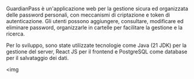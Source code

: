 GuardianPass è un'applicazione web per la gestione sicura ed organizzata delle password personali, con meccanismi di criptazione e token di autenticazione. Gli utenti possono aggiungere, consultare, modificare ed eliminare password, organizzarle in cartelle per facilitare la gestione e la ricerca. 

Per lo sviluppo, sono state utilizzate tecnologie come Java (21 JDK) per la gestione del server, React JS per il frontend e PostgreSQL come database per il salvataggio dei dati.

<img
